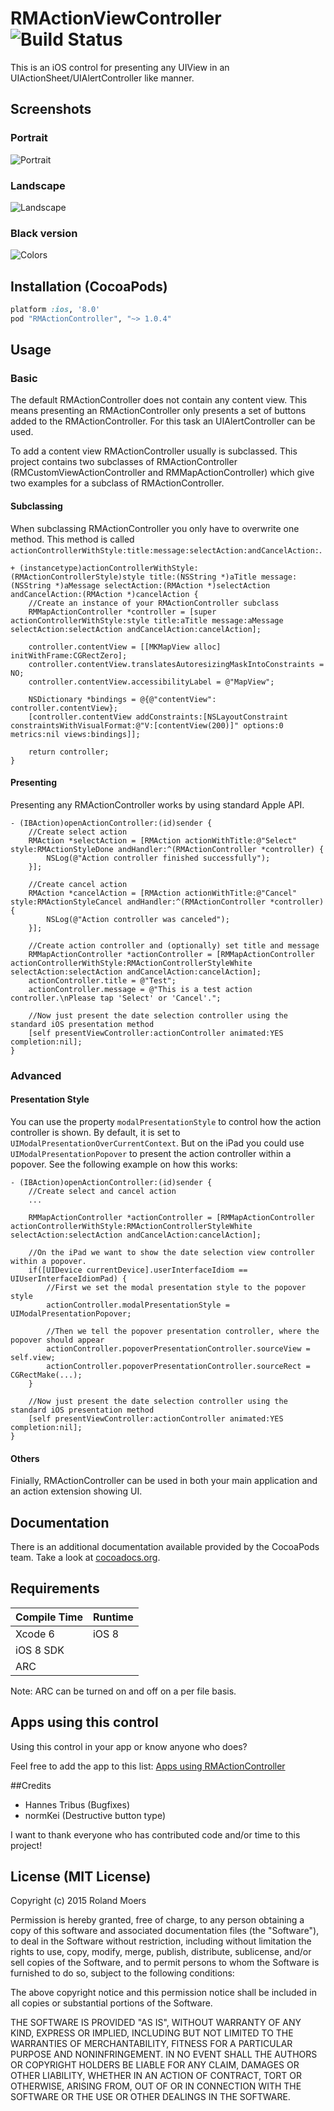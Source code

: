 # RMActionViewController ![Build Status](https://travis-ci.org/CooperRS/RMActionController.svg?branch=master)
This is an iOS control for presenting any UIView in an UIActionSheet/UIAlertController like manner.

## Screenshots
### Portrait
![Portrait](http://cooperrs.github.io/RMActionController/Images/Blur-Screen-Portrait.png)

### Landscape
![Landscape](http://cooperrs.github.com/RMActionController/Images/Blur-Screen-Landscape.png)

### Black version
![Colors](http://cooperrs.github.io/RMActionController/Images/Blur-Screen-Portrait-Black.png)

## Installation (CocoaPods)
```ruby
platform :ios, '8.0'
pod "RMActionController", "~> 1.0.4"
```

## Usage

### Basic

The default RMActionController does not contain any content view. This means presenting an RMActionController only presents a set of buttons added to the RMActionController. For this task an UIAlertController can be used.

To add a content view RMActionController usually is subclassed. This project contains two subclasses of RMActionController (RMCustomViewActionController and RMMapActionController) which give two examples for a subclass of RMActionController.

#### Subclassing

When subclassing RMActionController you only have to overwrite one method. This method is called `actionControllerWithStyle:title:message:selectAction:andCancelAction:`.

```objc
+ (instancetype)actionControllerWithStyle:(RMActionControllerStyle)style title:(NSString *)aTitle message:(NSString *)aMessage selectAction:(RMAction *)selectAction andCancelAction:(RMAction *)cancelAction {
    //Create an instance of your RMActionController subclass
    RMMapActionController *controller = [super actionControllerWithStyle:style title:aTitle message:aMessage selectAction:selectAction andCancelAction:cancelAction];
    
    controller.contentView = [[MKMapView alloc] initWithFrame:CGRectZero];
    controller.contentView.translatesAutoresizingMaskIntoConstraints = NO;
    controller.contentView.accessibilityLabel = @"MapView";
    
    NSDictionary *bindings = @{@"contentView": controller.contentView};
    [controller.contentView addConstraints:[NSLayoutConstraint constraintsWithVisualFormat:@"V:[contentView(200)]" options:0 metrics:nil views:bindings]];
    
    return controller;
}
```

#### Presenting

Presenting any RMActionController works by using standard Apple API.

```objc
- (IBAction)openActionController:(id)sender {
    //Create select action
    RMAction *selectAction = [RMAction actionWithTitle:@"Select" style:RMActionStyleDone andHandler:^(RMActionController *controller) {
        NSLog(@"Action controller finished successfully");
    }];
    
    //Create cancel action
    RMAction *cancelAction = [RMAction actionWithTitle:@"Cancel" style:RMActionStyleCancel andHandler:^(RMActionController *controller) {
        NSLog(@"Action controller was canceled");
    }];
    
    //Create action controller and (optionally) set title and message
    RMMapActionController *actionController = [RMMapActionController actionControllerWithStyle:RMActionControllerStyleWhite selectAction:selectAction andCancelAction:cancelAction];
    actionController.title = @"Test";
    actionController.message = @"This is a test action controller.\nPlease tap 'Select' or 'Cancel'.";

    //Now just present the date selection controller using the standard iOS presentation method
    [self presentViewController:actionController animated:YES completion:nil];
}
```

### Advanced

#### Presentation Style
You can use the property `modalPresentationStyle` to control how the action controller is shown. By default, it is set to `UIModalPresentationOverCurrentContext`. But on the iPad you could use `UIModalPresentationPopover` to present the action controller within a popover. See the following example on how this works:

```objc
- (IBAction)openActionController:(id)sender {
    //Create select and cancel action
    ...

    RMMapActionController *actionController = [RMMapActionController actionControllerWithStyle:RMActionControllerStyleWhite selectAction:selectAction andCancelAction:cancelAction];

    //On the iPad we want to show the date selection view controller within a popover.
    if([UIDevice currentDevice].userInterfaceIdiom == UIUserInterfaceIdiomPad) {
        //First we set the modal presentation style to the popover style
        actionController.modalPresentationStyle = UIModalPresentationPopover;
        
        //Then we tell the popover presentation controller, where the popover should appear
        actionController.popoverPresentationController.sourceView = self.view;
        actionController.popoverPresentationController.sourceRect = CGRectMake(...);
    }

    //Now just present the date selection controller using the standard iOS presentation method
    [self presentViewController:actionController animated:YES completion:nil];
}
```

#### Others
Finially, RMActionController can be used in both your main application and an action extension showing UI.

## Documentation
There is an additional documentation available provided by the CocoaPods team. Take a look at [cocoadocs.org](http://cocoadocs.org/docsets/RMActionController/).

## Requirements

| Compile Time  | Runtime       |
| :------------ | :------------ |
| Xcode 6       | iOS 8         |
| iOS 8 SDK     |               |
| ARC           |               |

Note: ARC can be turned on and off on a per file basis.

## Apps using this control
Using this control in your app or know anyone who does?

Feel free to add the app to this list: [Apps using RMActionController](https://github.com/CooperRS/RMActionController/wiki/Apps-using-RMActionController)

##Credits

* Hannes Tribus (Bugfixes)
* normKei (Destructive button type)

I want to thank everyone who has contributed code and/or time to this project!

## License (MIT License)
Copyright (c) 2015 Roland Moers

Permission is hereby granted, free of charge, to any person obtaining a copy
of this software and associated documentation files (the "Software"), to deal
in the Software without restriction, including without limitation the rights
to use, copy, modify, merge, publish, distribute, sublicense, and/or sell
copies of the Software, and to permit persons to whom the Software is
furnished to do so, subject to the following conditions:

The above copyright notice and this permission notice shall be included in
all copies or substantial portions of the Software.

THE SOFTWARE IS PROVIDED "AS IS", WITHOUT WARRANTY OF ANY KIND, EXPRESS OR
IMPLIED, INCLUDING BUT NOT LIMITED TO THE WARRANTIES OF MERCHANTABILITY,
FITNESS FOR A PARTICULAR PURPOSE AND NONINFRINGEMENT. IN NO EVENT SHALL THE
AUTHORS OR COPYRIGHT HOLDERS BE LIABLE FOR ANY CLAIM, DAMAGES OR OTHER
LIABILITY, WHETHER IN AN ACTION OF CONTRACT, TORT OR OTHERWISE, ARISING FROM,
OUT OF OR IN CONNECTION WITH THE SOFTWARE OR THE USE OR OTHER DEALINGS IN
THE SOFTWARE.
